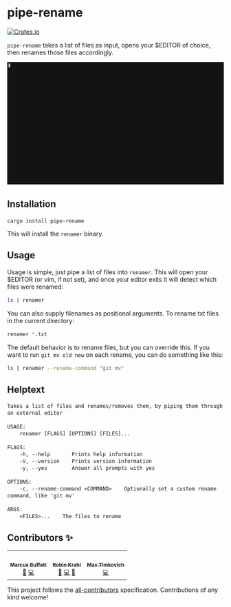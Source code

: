 # pipe-rename

[![Crates.io](https://img.shields.io/crates/v/pipe-rename)](https://crates.io/crates/pipe-rename)

`pipe-rename` takes a list of files as input, opens your \$EDITOR of choice, then
renames those files accordingly.

![](renamer.gif)

## Installation

`cargo install pipe-rename`

This will install the `renamer` binary.

## Usage

Usage is simple, just pipe a list of files into `renamer`. This will open your
\$EDITOR (or vim, if not set), and once your editor exits it will detect which
files were renamed:

```bash
ls | renamer
```

You can also supply filenames as positional arguments. To rename txt files in the current directory:

```bash
renamer *.txt
```

The default behavior is to rename files, but you can override this. If you want
to run `git mv old new` on each rename, you can do something like this:

```bash
ls | renamer --rename-command "git mv"
```

## Helptext

```
Takes a list of files and renames/removes them, by piping them through an external editor

USAGE:
    renamer [FLAGS] [OPTIONS] [FILES]...

FLAGS:
    -h, --help       Prints help information
    -V, --version    Prints version information
    -y, --yes        Answer all prompts with yes

OPTIONS:
    -c, --rename-command <COMMAND>    Optionally set a custom rename command, like 'git mv'

ARGS:
    <FILES>...    The files to rename
```

## Contributors ✨

<!-- ALL-CONTRIBUTORS-LIST:START - Do not remove or modify this section -->
<!-- prettier-ignore-start -->
<!-- markdownlint-disable -->
<table>
  <tr>
    <td align="center"><a href="https://mbuffett.com/"><img src="https://avatars3.githubusercontent.com/u/1834328?v=4?s=100" width="100px;" alt=""/><br /><sub><b>Marcus Buffett</b></sub></a><br /><a href="#ideas-marcusbuffett" title="Ideas, Planning, & Feedback">🤔</a> <a href="https://github.com/marcusbuffett/pipe-rename/commits?author=marcusbuffett" title="Code">💻</a></td>
    <td align="center"><a href="https://git.ireas.org/"><img src="https://avatars2.githubusercontent.com/u/165115?v=4?s=100" width="100px;" alt=""/><br /><sub><b>Robin Krahl</b></sub></a><br /><a href="#ideas-robinkrahl" title="Ideas, Planning, & Feedback">🤔</a> <a href="https://github.com/marcusbuffett/pipe-rename/commits?author=robinkrahl" title="Code">💻</a> <a href="https://github.com/marcusbuffett/pipe-rename/issues?q=author%3Arobinkrahl" title="Bug reports">🐛</a></td>
    <td align="center"><a href="https://timkovi.ch/"><img src="https://avatars.githubusercontent.com/u/651077?v=4?s=100" width="100px;" alt=""/><br /><sub><b>Max Timkovich</b></sub></a><br /><a href="https://github.com/marcusbuffett/pipe-rename/commits?author=mtimkovich" title="Code">💻</a></td>
  </tr>
</table>

<!-- markdownlint-restore -->
<!-- prettier-ignore-end -->

<!-- ALL-CONTRIBUTORS-LIST:END -->

This project follows the [all-contributors](https://github.com/all-contributors/all-contributors) specification. Contributions of any kind welcome!
